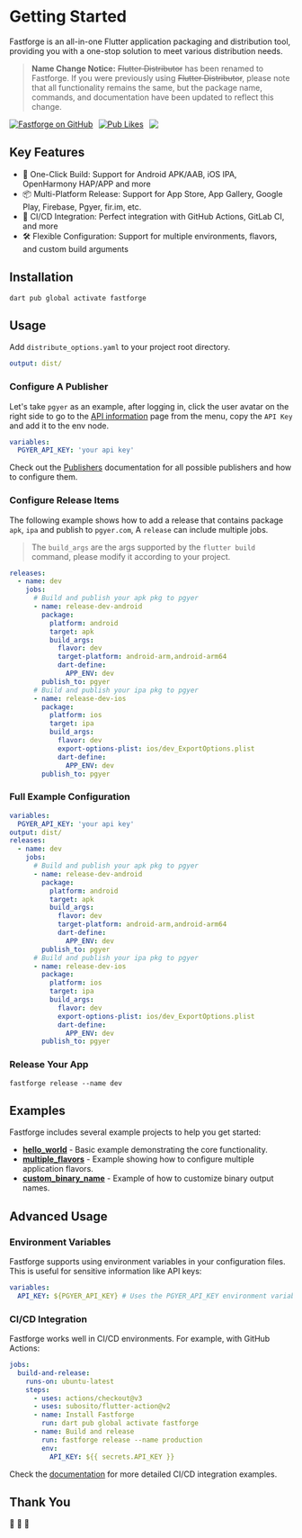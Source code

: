 # Getting Started

Fastforge is an all-in-one Flutter application packaging and distribution tool, providing you with a one-stop solution to meet various distribution needs.

> **Name Change Notice:** ~~Flutter Distributor~~ has been renamed to Fastforge. If you were previously using ~~Flutter Distributor~~, please note that all functionality remains the same, but the package name, commands, and documentation have been updated to reflect this change.

<div style="display: flex; flex-direction: row; gap: 10px;">
  <a href="https://github.com/fastforgedev/fastforge">
    <img
      alt="Fastforge on GitHub"
      src="https://img.shields.io/github/stars/fastforgedev/fastforge?style=for-the-badge&logo=GitHub"
    />
  </a>
  <a href="https://pub.dev/packages/fastforge">
    <img alt="Pub Likes" src="https://img.shields.io/pub/likes/fastforge?style=for-the-badge&logo=flutter&label=Pub%20Likes"/>
  </a>
  <a href="https://github.com/fastforgedev/fastforge/graphs/contributors">
    <img src="https://img.shields.io/github/all-contributors/fastforgedev/fastforge?style=for-the-badge" />
  </a>
</div>

## Key Features

- 🚀 One-Click Build: Support for Android APK/AAB, iOS IPA, OpenHarmony HAP/APP and more
- 📦 Multi-Platform Release: Support for App Store, App Gallery, Google Play, Firebase, Pgyer, fir.im, etc.
- 🔄 CI/CD Integration: Perfect integration with GitHub Actions, GitLab CI, and more
- 🛠 Flexible Configuration: Support for multiple environments, flavors, and custom build arguments

## Installation

```
dart pub global activate fastforge
```

## Usage

Add `distribute_options.yaml` to your project root directory.

```yaml
output: dist/
```

### Configure A Publisher

Let's take `pgyer` as an example, after logging in, click the user avatar on the right side to go to the [API information](https://www.pgyer.com/account/api) page from the menu, copy the `API Key` and add it to the env node.

```yaml
variables:
  PGYER_API_KEY: 'your api key'
```

Check out the [Publishers](/publishers/appstore) documentation for all possible publishers and how to configure them.

### Configure Release Items

The following example shows how to add a release that contains package `apk`, `ipa` and publish to `pgyer.com`, A `release` can include multiple jobs.

> The `build_args` are the args supported by the `flutter build` command, please modify it according to your project.

```yaml
releases:
  - name: dev
    jobs:
      # Build and publish your apk pkg to pgyer
      - name: release-dev-android
        package:
          platform: android
          target: apk
          build_args:
            flavor: dev
            target-platform: android-arm,android-arm64
            dart-define:
              APP_ENV: dev
        publish_to: pgyer
      # Build and publish your ipa pkg to pgyer
      - name: release-dev-ios
        package:
          platform: ios
          target: ipa
          build_args:
            flavor: dev
            export-options-plist: ios/dev_ExportOptions.plist
            dart-define:
              APP_ENV: dev
        publish_to: pgyer
```

### Full Example Configuration

```yaml
variables:
  PGYER_API_KEY: 'your api key'
output: dist/
releases:
  - name: dev
    jobs:
      # Build and publish your apk pkg to pgyer
      - name: release-dev-android
        package:
          platform: android
          target: apk
          build_args:
            flavor: dev
            target-platform: android-arm,android-arm64
            dart-define:
              APP_ENV: dev
        publish_to: pgyer
      # Build and publish your ipa pkg to pgyer
      - name: release-dev-ios
        package:
          platform: ios
          target: ipa
          build_args:
            flavor: dev
            export-options-plist: ios/dev_ExportOptions.plist
            dart-define:
              APP_ENV: dev
        publish_to: pgyer
```

### Release Your App

```
fastforge release --name dev
```

## Examples

Fastforge includes several example projects to help you get started:

- **[hello_world](https://github.com/fastforgedev/fastforge/tree/main/examples/hello_world)** - Basic example demonstrating the core functionality.
- **[multiple_flavors](https://github.com/fastforgedev/fastforge/tree/main/examples/multiple_flavors)** - Example showing how to configure multiple application flavors.
- **[custom_binary_name](https://github.com/fastforgedev/fastforge/tree/main/examples/custom_binary_name)** - Example of how to customize binary output names.

## Advanced Usage

### Environment Variables

Fastforge supports using environment variables in your configuration files. This is useful for sensitive information like API keys:

```yaml
variables:
  API_KEY: ${PGYER_API_KEY} # Uses the PGYER_API_KEY environment variable
```

### CI/CD Integration

Fastforge works well in CI/CD environments. For example, with GitHub Actions:

```yaml
jobs:
  build-and-release:
    runs-on: ubuntu-latest
    steps:
      - uses: actions/checkout@v3
      - uses: subosito/flutter-action@v2
      - name: Install Fastforge
        run: dart pub global activate fastforge
      - name: Build and release
        run: fastforge release --name production
        env:
          API_KEY: ${{ secrets.API_KEY }}
```

Check the [documentation](https://fastforge.dev/) for more detailed CI/CD integration examples.

## Thank You

🎉 🎉 🎉
